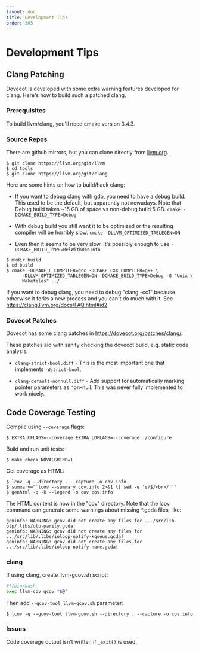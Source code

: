 ```yaml
---
layout: doc
title: Development Tips
order: 305
---
```


# Development Tips

## Clang Patching

Dovecot is developed with some extra warning features developed for
clang. Here's how to build such a patched clang.

### Prerequisites

To build llvm/clang, you'll need cmake version 3.4.3.

### Source Repos

There are github mirrors, but you can clone directly from
[llvm.org](https://llvm.org/).

```console
$ git clone https://llvm.org/git/llvm
$ cd tools
$ git clone https://llvm.org/git/clang
```

Here are some hints on how to build/hack clang:

- If you want to debug clang with gdb, you need to have a debug build.
  This used to be the default, but apparently not nowadays. Note
  that Debug build takes ~15 GB of space vs non-debug build 5 GB.
  `cmake -DCMAKE_BUILD_TYPE=Debug`

- With debug build you still want it to be optimized or the resulting
  compiler will be horribly slow. `cmake -DLLVM_OPTIMIZED_TABLEGEN=ON`

- Even then it seems to be very slow. It's possibly enough to use
  `-DCMAKE_BUILD_TYPE=RelWithDebInfo`

```console
$ mkdir build
$ cd build
$ cmake -DCMAKE_C_COMPILER=gcc -DCMAKE_CXX_COMPILER=g++ \
      -DLLVM_OPTIMIZED_TABLEGEN=ON -DCMAKE_BUILD_TYPE=Debug -G "Unix \
      Makefiles" ../
```

If you want to debug clang, you need to debug "clang -cc1" because
otherwise it forks a new process and you can't do much with it. See
https://clang.llvm.org/docs/FAQ.html#id2

### Dovecot Patches

Dovecot has some clang patches in https://dovecot.org/patches/clang/.

These patches aid with sanity checking the dovecot build, e.g. static
code analysis:

- `clang-strict-bool.diff` - This is the most important one that
  implements `-Wstrict-bool`.

- `clang-default-nonnull.diff` - Add support for automatically marking
  pointer parameters as non-null. This was never fully implemented to
  work nicely.  

## Code Coverage Testing

Compile using `--coverage` flags:

```console
$ EXTRA_CFLAGS=--coverage EXTRA_LDFLAGS=--coverage ./configure
```

Build and run unit tests:

```console
$ make check NOVALGRIND=1
```

Get coverage as HTML:

```console
$ lcov -q --directory . --capture -o cov.info
$ summary="`lcov --summary cov.info 2>&1 \| sed -e 's/$/<br>/'`"
$ genhtml -q -k --legend -o cov cov.info
```

The HTML content is now in the "cov" directory. Note that the lcov
command can generate some warnings about missing \*.gcda files, like:

```
geninfo: WARNING: gcov did not create any files for .../src/lib-otp/.libs/otp-parity.gcda!
geninfo: WARNING: gcov did not create any files for .../src/lib/.libs/ioloop-notify-kqueue.gcda!
geninfo: WARNING: gcov did not create any files for .../src/lib/.libs/ioloop-notify-none.gcda!
```

### clang

If using clang, create llvm-gcov.sh script:

```bash
#!/bin/bash
exec llvm-cov gcov "$@"
```

Then add `--gcov-tool llvm-gcov.sh` parameter:

```console
$ lcov -q --gcov-tool llvm-gcov.sh --directory . --capture -o cov.info
```

### Issues

Code coverage output isn't written if `_exit()` is used.
